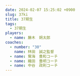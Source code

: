 ```yaml
---
date: 2024-02-07 15:25:02 +0900
slug: 37ki
title: 37期生
tags:
  - 37期生
players:
  - name: 藤木　朔太郎
coaches:
  - number: "30"
    name: 林田　誠之監督
  - name: 鴛海　豊和コーチ
  - name: 織田　豊明コーチ
  - name: 中谷　政則コーチ
---
```

